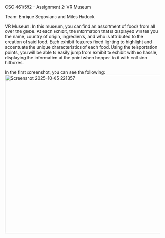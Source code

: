 CSC 461/592 - Assignment 2: VR Museum

Team:
Enrique Segoviano and Miles Hudock

VR Museum:
In this museum, you can find an assortment of foods from all over the globe. At each exhibit, the information that is displayed will tell you the name, country of origin, ingredients, and who is attributed to the creation of said food. Each exhibit features fixed lighting to highlight and accentuate the unique characteristics of each food. Using the teleportation points, you will be able to easily jump from exhibit to exhibit with no hassle, displaying the information at the point when hopped to it with collision hitboxes.

In the first screenshot, you can see the following:
<img width="1069" height="515" alt="Screenshot 2025-10-05 221357" src="https://github.com/user-attachments/assets/6fde8c0f-783e-497c-b0cb-8bbba8d7ce1b" />
